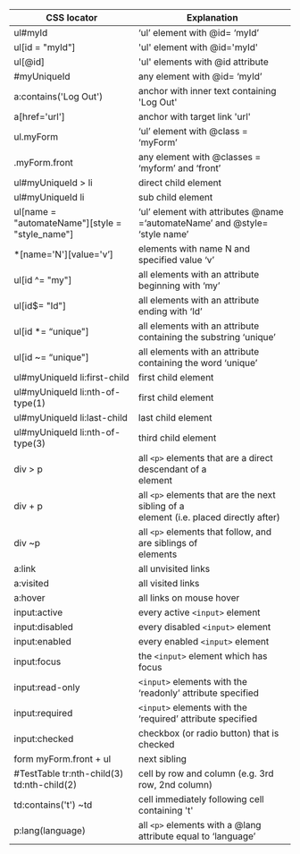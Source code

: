 
 | CSS locator | Explanation |  
 | -------------- | ------------ |  
 | ul#myId | ‘ul’ element with @id= ‘myId’ | 
 | ul[id = "myId"] | 'ul' element with @id='myId' | 
 | ul[@id] | 'ul' elements with @id attribute | 
 | #myUniqueId | any element with @id= ‘myId’ | 
 | a:contains('Log Out') | anchor with inner text containing 'Log Out' | 
 | a[href='url'] | anchor with target link 'url' | 
 | ul.myForm | ‘ul’ element with @class = ‘myForm’ | 
 | .myForm.front | any element with @classes = ‘myform’ and ‘front’ | 
 | ul#myUniqueId > li | direct child element | 
 | ul#myUniqueId li | sub child element | 
 | ul[name = "automateName"][style = "style_name"] | ‘ul’ element with attributes @name =‘automateName’ and @style= ‘style name’ | 
 | *[name='N'][value='v’] | elements with name N and specified value ‘v’ | 
 | ul[id ^= "my"] | all elements with an attribute beginning with ‘my’ | 
 | ul[id$= "Id"] | all elements with an attribute ending with ‘Id’ | 
 | ul[id *= “unique"] | all elements with an attribute containing the substring ‘unique’ | 
 | ul[id ~= “unique"] | all elements with an attribute containing the word ‘unique’ | 
 | ul#myUniqueId li:first-child | first child element | 
 | ul#myUniqueId li:nth-of-type(1) | first child element | 
 | ul#myUniqueId li:last-child | last child element | 
 | ul#myUniqueId li:nth-of-type(3) | third child element | 
 | div > p | all `<p>` elements that are a direct descendant of a <div> element | 
 | div + p | all `<p>` elements that are the next sibling of a <div> element (i.e. placed directly after) | 
 | div ~p | all `<p>` elements that follow, and are siblings of <div> elements | 
 | a:link | all unvisited links | 
 | a:visited | all visited links | 
 | a:hover | all links on mouse hover | 
 | input:active | every active `<input>` element | 
 | input:disabled | every disabled `<input>` element | 
 | input:enabled | every enabled `<input>` element | 
 | input:focus | the `<input>` element which has focus | 
 | input:read-only | `<input>` elements with the ‘readonly’ attribute specified | 
 | input:required | `<input>` elements with the ‘required’ attribute specified | 
 | input:checked | checkbox (or radio button) that is checked | 
 | form myForm.front + ul | next sibling | 
 | #TestTable tr:nth-child(3) td:nth-child(2) | cell by row and column (e.g. 3rd row, 2nd column) | 
 | td:contains('t') ~td | cell immediately following cell containing 't' | 
 | p:lang(language) | all `<p>` elements with a @lang attribute equal to ‘language’ | 

